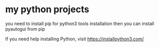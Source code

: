 # my python projects


you need to install pip for python3 tools installation
then you can install pyautogui from pip

If you need help installing Python, visit https://installpython3.com/
